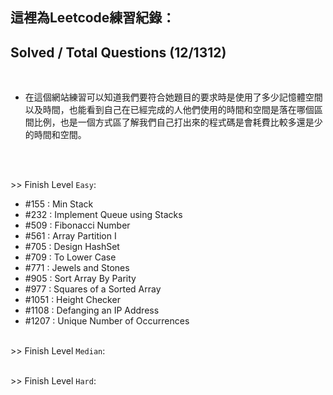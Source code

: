 這裡為Leetcode練習紀錄：
------

## Solved / Total Questions (12/1312)
 
<br>

* 在這個網站練習可以知道我們要符合她題目的要求時是使用了多少記憶體空間以及時間，也能看到自己在已經完成的人他們使用的時間和空間是落在哪個區間比例，也是一個方式區了解我們自己打出來的程式碼是會耗費比較多還是少的時間和空間。

<br>

<br> >> Finish Level `Easy`:

* #155 : Min Stack
* #232 : Implement Queue using Stacks
* #509 : Fibonacci Number
* #561 : Array Partition I
* #705 : Design HashSet
* #709 : To Lower Case
* #771 : Jewels and Stones
* #905 : Sort Array By Parity
* #977 : Squares of a Sorted Array
* #1051 : Height Checker
* #1108 : Defanging an IP Address
* #1207 : Unique Number of Occurrences

<br> >> Finish Level `Median`:
  

<br> >> Finish Level `Hard`:
